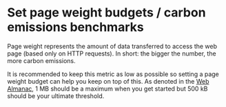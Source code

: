 # Set page weight budgets / carbon emissions benchmarks

Page weight represents the amount of data transferred to access the web page (based only on HTTP requests). In short: the bigger the number, the more carbon emissions. 

It is recommended to keep this metric as low as possible so setting a page weight budget can help you keep on top of this. As denoted in the [Web Almanac](https://almanac.httparchive.org/en/2022/sustainability#page-weight), 1 MB should be a maximum when you get started but 500 kB should be your ultimate threshold.